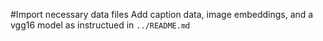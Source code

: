 #Import necessary data files
Add caption data, image embeddings, and a vgg16 model as instructued in `../README.md`
